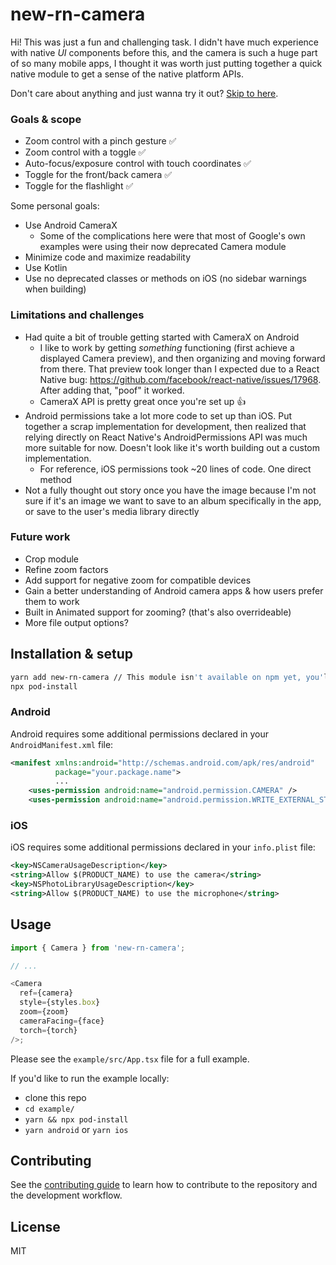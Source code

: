 # new-rn-camera

Hi! This was just a fun and challenging task. I didn't have much experience with native _UI_ components before this, and the camera is such a huge part of so many mobile apps, I thought it was worth just putting together a quick native module to get a sense of the native platform APIs.

Don't care about anything and just wanna try it out? [Skip to here](#installation&setup).

### Goals & scope

- Zoom control with a pinch gesture ✅
- Zoom control with a toggle ✅
- Auto-focus/exposure control with touch coordinates ✅
- Toggle for the front/back camera ✅
- Toggle for the flashlight ✅

Some personal goals:

- Use Android CameraX
  - Some of the complications here were that most of Google's own examples were using their now deprecated Camera module
- Minimize code and maximize readability
- Use Kotlin
- Use no deprecated classes or methods on iOS (no sidebar warnings when building)

### Limitations and challenges

- Had quite a bit of trouble getting started with CameraX on Android
  - I like to work by getting _something_ functioning (first achieve a displayed Camera preview), and then organizing and moving forward from there. That preview took longer than I expected due to a React Native bug: https://github.com/facebook/react-native/issues/17968. After adding that, "poof" it worked.
  - CameraX API is pretty great once you're set up 👍
- Android permissions take a lot more code to set up than iOS. Put together a scrap implementation for development, then realized that relying directly on React Native's AndroidPermissions API was much more suitable for now. Doesn't look like it's worth building out a custom implementation.
  - For reference, iOS permissions took ~20 lines of code. One direct method
- Not a fully thought out story once you have the image because I'm not sure if it's an image we want to save to an album specifically in the app, or save to the user's media library directly

### Future work

- Crop module
- Refine zoom factors
- Add support for negative zoom for compatible devices
- Gain a better understanding of Android camera apps & how users prefer them to work
- Built in Animated support for zooming? (that's also overrideable)
- More file output options?

## Installation & setup

```sh
yarn add new-rn-camera // This module isn't available on npm yet, you'll have to install it from source
npx pod-install
```

### Android

Android requires some additional permissions declared in your `AndroidManifest.xml` file:

```xml
<manifest xmlns:android="http://schemas.android.com/apk/res/android"
          package="your.package.name">
          ...
    <uses-permission android:name="android.permission.CAMERA" />
    <uses-permission android:name="android.permission.WRITE_EXTERNAL_STORAGE" />
```

### iOS

iOS requires some additional permissions declared in your `info.plist` file:

```xml
<key>NSCameraUsageDescription</key>
<string>Allow $(PRODUCT_NAME) to use the camera</string>
<key>NSPhotoLibraryUsageDescription</key>
<string>Allow $(PRODUCT_NAME) to use the microphone</string>
```

## Usage

```js
import { Camera } from 'new-rn-camera';

// ...

<Camera
  ref={camera}
  style={styles.box}
  zoom={zoom}
  cameraFacing={face}
  torch={torch}
/>;
```

Please see the `example/src/App.tsx` file for a full example.

If you'd like to run the example locally:

- clone this repo
- `cd example/`
- `yarn && npx pod-install`
- `yarn android` or `yarn ios`

## Contributing

See the [contributing guide](CONTRIBUTING.md) to learn how to contribute to the repository and the development workflow.

## License

MIT
